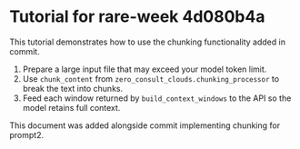 # Tutorial for rare-week 4d080b4a

This tutorial demonstrates how to use the chunking functionality added in commit.

1. Prepare a large input file that may exceed your model token limit.
2. Use `chunk_content` from `zero_consult_clouds.chunking_processor` to break the
   text into chunks.
3. Feed each window returned by `build_context_windows` to the API so the model
   retains full context.

This document was added alongside commit implementing chunking for prompt2.
